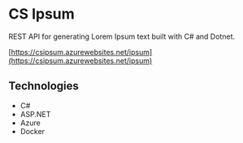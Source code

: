 # CS Ipsum

REST API for generating Lorem Ipsum text built with C# and Dotnet.

[https://csipsum.azurewebsites.net/ipsum](https://csipsum.azurewebsites.net/ipsum)

## Technologies
- C#
- ASP.NET
- Azure
- Docker
